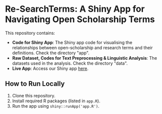 # Re-SearchTerms: A Shiny App for Navigating Open Scholarship Terms

This repository contains:
- **Code for Shiny App**: The Shiny app code for visualising the relationships between open-scholarship and research terms and their definitions. Check the directory "app".
- **Raw Dataset, Codes for Text Preprocessing & Linguistic Analysis**: The datasets used in the analysis. Check the directory "data".
- **Live App**: Access our Shiny app [here](https://msleungyi.shinyapps.io/Re-SearchTerms/).

## How to Run Locally
1. Clone this repository.
2. Install required R packages (listed in `app.R`).
3. Run the app using `shiny::runApp('app.R')`.
